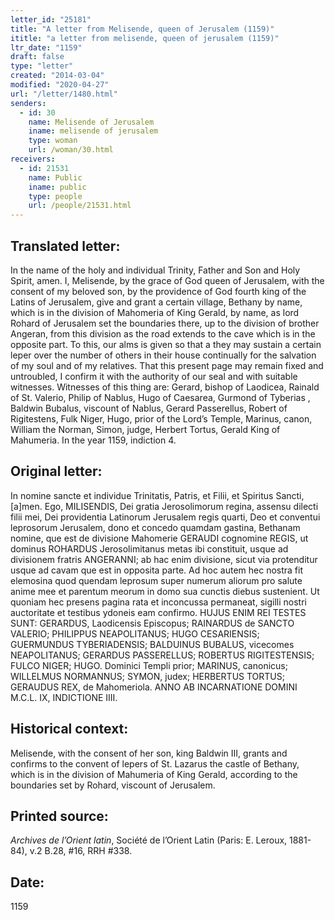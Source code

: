 ```yaml
---
letter_id: "25181"
title: "A letter from Melisende, queen of Jerusalem (1159)"
ititle: "a letter from melisende, queen of jerusalem (1159)"
ltr_date: "1159"
draft: false
type: "letter"
created: "2014-03-04"
modified: "2020-04-27"
url: "/letter/1480.html"
senders:
  - id: 30
    name: Melisende of Jerusalem
    iname: melisende of jerusalem
    type: woman
    url: /woman/30.html
receivers:
  - id: 21531
    name: Public
    iname: public
    type: people
    url: /people/21531.html
---
```

<h2> Translated letter:</h2>In the name of the holy and individual Trinity, Father and Son and Holy Spirit, amen.  I, Melisende, by the grace of God queen of Jerusalem, with the consent of my beloved son, by the providence of God fourth king of the Latins of Jerusalem, give and grant a certain village, Bethany by name, which is in the division of Mahomeria of King Gerald,  by name, as lord Rohard of Jerusalem set the boundaries there, up to the division of brother Angeran, from this division as the road extends to the cave which is in the opposite part.  To this, our alms is given so that a they may sustain a certain leper over the number of others in their house continually for the salvation of my soul and of my relatives.  That this present page may remain fixed and untroubled, I confirm it with the authority of our seal and with suitable witnesses.  Witnesses of this thing are:  Gerard, bishop of Laodicea, Rainald of St. Valerio, Philip of Nablus, Hugo of Caesarea, Gurmond of Tyberias , Baldwin Bubalus, viscount of Nablus, Gerard Passerellus, Robert of Rigitestens, Fulk Niger, Hugo, prior of the Lord’s Temple, Marinus, canon, William the Norman, Simon, judge, Herbert Tortus, Gerald King of Mahumeria.  In the year 1159, indiction 4.
<h2 class="mt-4"> Original letter:</h2>In nomine sancte et individue Trinitatis, Patris, et Filii, et Spiritus Sancti, [a]men. Ego, MILISENDIS, Dei gratia Jerosolimorum regina, assensu dilecti filii mei, Dei providentia Latinorum Jerusalem regis quarti, Deo et conventui leprosorum Jerusalem, dono et concedo quamdam gastina, Bethanam nomine, que est de divisione Mahomerie GERAUDI cognomine REGIS, ut dominus ROHARDUS Jerosolimitanus metas ibi constituit, usque ad divisionem fratris ANGERANNI; ab hac enim divisione, sicut via protenditur usque ad cavam que est in opposita parte. Ad hoc autem hec nostra fit elemosina quod quendam leprosum super numerum aliorum pro salute anime mee et parentum meorum in domo sua cunctis diebus sustenient. Ut quoniam hec presens pagina rata et inconcussa permaneat, sigilli nostri auctoritate et testibus ydoneis eam confirmo.  HUJUS ENIM REI TESTES SUNT: GERARDUS, Laodicensis Episcopus; RAINARDUS de SANCTO VALERIO; PHILIPPUS NEAPOLITANUS; HUGO CESARIENSIS; GUERMUNDUS TYBERIADENSIS; BALDUINUS BUBALUS, vicecomes NEAPOLITANUS; GERARDUS PASSERELLUS; ROBERTUS RIGITESTENSIS; FULCO NIGER; HUGO. Dominici Templi prior; MARINUS, canonicus; WILLELMUS NORMANNUS; SYMON, judex; HERBERTUS TORTUS; GERAUDUS REX, de Mahomeriola. ANNO AB INCARNATIONE DOMINI M.C.L. IX, INDICTIONE IIII.




<h2 class="mt-4"> Historical context:</h2>Melisende, with the consent of her son, king Baldwin III, grants and confirms to the convent of lepers of St. Lazarus  the castle of Bethany, which is in the division of Mahumeria of King Gerald, according to the boundaries set by Rohard, viscount of Jerusalem.
<h2 class="mt-4"> Printed source:</h2><p><em>Archives de l’Orient latin</em>, Société&nbsp;de l’Orient Latin (Paris: E. Leroux, 1881-84), v.2 B.28, #16, RRH #338.</p><h2 class="mt-4"> Date:</h2>1159